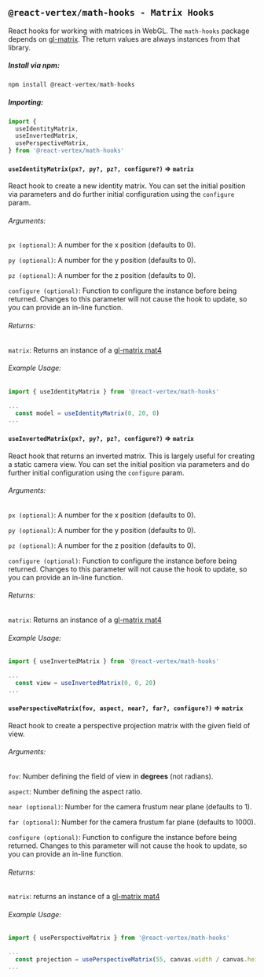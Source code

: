 ## `@react-vertex/math-hooks - Matrix Hooks`

React hooks for working with matrices in WebGL.  The `math-hooks` package depends on [gl-matrix](http://glmatrix.net/docs/module-mat4.html).  The return values are always instances from that library.

##### Install via npm:
```js
npm install @react-vertex/math-hooks
```

##### Importing:

```js
import {
  useIdentityMatrix,
  useInvertedMatrix,
  usePerspectiveMatrix,
} from '@react-vertex/math-hooks'
```

#### `useIdentityMatrix(px?, py?, pz?, configure?)` => `matrix`

React hook to create a new identity matrix. You can set the initial position via parameters and do further initial configuration using the `configure` param.

###### Arguments:

`px (optional)`: A number for the x position (defaults to 0).

`py (optional)`: A number for the y position (defaults to 0).

`pz (optional)`: A number for the z position (defaults to 0).

`configure (optional)`: Function to configure the instance before being returned. Changes to this parameter will not cause the hook to update, so you can provide an in-line function. 

###### Returns:

`matrix`: Returns an instance of a [gl-matrix mat4](http://glmatrix.net/docs/module-mat4.html)

###### Example Usage:

```js
import { useIdentityMatrix } from '@react-vertex/math-hooks'

...
  const model = useIdentityMatrix(0, 20, 0)
...
```

#### `useInvertedMatrix(px?, py?, pz?, configure?)` => `matrix`

React hook that returns an inverted matrix. This is largely useful for creating a static camera view. You can set the initial position via parameters and do further initial configuration using the `configure` param.

###### Arguments:

`px (optional)`: A number for the x position (defaults to 0).

`py (optional)`: A number for the y position (defaults to 0).

`pz (optional)`: A number for the z position (defaults to 0).

`configure (optional)`: Function to configure the instance before being returned. Changes to this parameter will not cause the hook to update, so you can provide an in-line function. 

###### Returns:

`matrix`: Returns an instance of a [gl-matrix mat4](http://glmatrix.net/docs/module-mat4.html)

###### Example Usage:

```js
import { useInvertedMatrix } from '@react-vertex/math-hooks'

...
  const view = useInvertedMatrix(0, 0, 20)
...
```
#### `usePerspectiveMatrix(fov, aspect, near?, far?, configure?)` => `matrix`

React hook to create a perspective projection matrix with the given field of view.

###### Arguments:

`fov`: Number defining the field of view in **degrees** (not radians).

`aspect`: Number defining the aspect ratio.

`near (optional)`: Number for the camera frustum near plane (defaults to 1).

`far (optional)`: Number for the camera frustum far plane (defaults to 1000).

`configure (optional)`: Function to configure the instance before being returned. Changes to this parameter will not cause the hook to update, so you can provide an in-line function. 

###### Returns:

`matrix`: returns an instance of a [gl-matrix mat4](http://glmatrix.net/docs/module-mat4.html)

###### Example Usage:

```js
import { usePerspectiveMatrix } from '@react-vertex/math-hooks'

...
  const projection = usePerspectiveMatrix(55, canvas.width / canvas.height, 0.1, 5000)
...
```